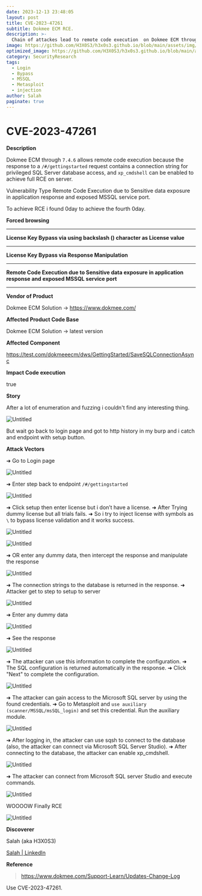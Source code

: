 ```yaml
---
date: 2023-12-13 23:48:05
layout: post
title: CVE-2023-47261
subtitle: Dokmee ECM RCE.
description: >-
  Chain of attackes lead to remote code execution  on Dokmee ECM through 7.4.6 
image: https://github.com/H3X0S3/h3x0s3.github.io/blob/main/assets/img/CVE/DCM.png?raw=true
optimized_image: https://github.com/H3X0S3/h3x0s3.github.io/blob/main/assets/img/CVE/DCM.png
category: SecurityResearch
tags:
  - Login
  - Bypass
  - MSSQL
  - Metasploit
  - injection
author: Salah
paginate: true
---
```


# CVE-2023-47261

**Description**

Dokmee ECM through `7.4.6` allows remote code execution because the response to a `/#/gettingstarted` request contains a connection string for privileged SQL Server database access, and `xp_cmdshell` can be enabled to achieve full RCE on server.

Vulnerability Type  Remote Code Execution due to Sensitive data exposure in application response and exposed MSSQL service port.

To achieve RCE i found 0day to achieve the fourth 0day.

**Forced browsing**

---

**License Key Bypass via using backslash (\) character as License value**

---

**License Key Bypass via Response Manipulation**

---

**Remote Code Execution due to Sensitive data exposure in application response and exposed MSSQL service port**

---

**Vendor of Product**

 Dokmee ECM Solution → https://www.dokmee.com/

**Affected Product Code Base**

 Dokmee ECM Solution → latest version

**Affected Component**

https://test.com/dokmeeecm/dws/GettingStarted/SaveSQLConnectionAsync

**Impact Code execution**

 true

**Story**

After a lot of enumeration and fuzzing i couldn't find any interesting thing.

![Untitled](https://github.com/H3X0S3/h3x0s3.github.io/blob/main/assets/img/CVE/Untitled.gif?raw=true)

But wait go back to login page and got to http history in my burp and i catch and endpoint with setup button.

**Attack Vectors**

➜ Go to Login page 

![Untitled](https://github.com/H3X0S3/h3x0s3.github.io/blob/main/assets/img/CVE/Untitled.png?raw=true)

➜ Enter step back to endpoint `/#/gettingstarted` 

![Untitled](https://github.com/H3X0S3/h3x0s3.github.io/blob/main/assets/img/CVE/Untitled%201.png?raw=true)

➜ Click setup then enter license but i don’t have a license. 
➜ After Trying dummy license but all trials fails.
➜ So i try to inject license with symbols as `\` to bypass license validation and it works success.

![Untitled](https://github.com/H3X0S3/h3x0s3.github.io/blob/main/assets/img/CVE/Untitled%202.png?raw=true)

![Untitled](https://github.com/H3X0S3/h3x0s3.github.io/blob/main/assets/img/CVE/Untitled%201.gif?raw=true)

➜ OR enter any dummy data, then intercept the response and manipulate the response

![Untitled](https://github.com/H3X0S3/h3x0s3.github.io/blob/main/assets/img/CVE/Untitled%202.png?raw=true)

➜ The connection strings to the database is returned in the response.
➜ Attacker get to step to setup to server 

![Untitled](https://github.com/H3X0S3/h3x0s3.github.io/blob/main/assets/img/CVE/Untitled%204.png?raw=true)

➜ Enter any dummy data

![Untitled](https://github.com/H3X0S3/h3x0s3.github.io/blob/main/assets/img/CVE/Untitled%205.png?raw=true)

➜ See the response 

![Untitled](https://github.com/H3X0S3/h3x0s3.github.io/blob/main/assets/img/CVE/Untitled%206.png?raw=true)

➜ The attacker can use this information to complete the configuration.
➜ The SQL configuration is returned automatically in the response.
➜ Click "Next" to complete the configuration.

![Untitled](https://github.com/H3X0S3/h3x0s3.github.io/blob/main/assets/img/CVE/Untitled%207.png?raw=true)

➜ The attacker can gain access to the Microsoft SQL server by using the found credentials.
➜ Go to Metasploit and `use auxiliary (scanner/MSSQL/msSQL_login)` and set this credential. Run the auxiliary module.

![Untitled](https://github.com/H3X0S3/h3x0s3.github.io/blob/main/assets/img/CVE/Untitled%208.png?raw=true)

➜ After logging in, the attacker can use sqsh to connect to the database (also, the attacker can connect via Microsoft SQL Server Studio).
➜ After connecting to the database, the attacker can enable xp_cmdshell.

![Untitled](https://github.com/H3X0S3/h3x0s3.github.io/blob/main/assets/img/CVE/Untitled%209.png?raw=true)

➜ The attacker can connect from Microsoft SQL server Studio and execute commands.

![Untitled](https://github.com/H3X0S3/h3x0s3.github.io/blob/main/assets/img/CVE/Untitled%2010.png?raw=true)

WOOOOW Finally RCE 

![Untitled](https://github.com/H3X0S3/h3x0s3.github.io/blob/main/assets/img/CVE/Untitled%202.gif?raw=true)

**Discoverer**

Salah (aka H3X0S3)

[Salah | LinkedIn](https://www.linkedin.com/in/h3x0s3/)

**Reference**

> https://www.dokmee.com/Support-Learn/Updates-Change-Log

Use CVE-2023-47261.

